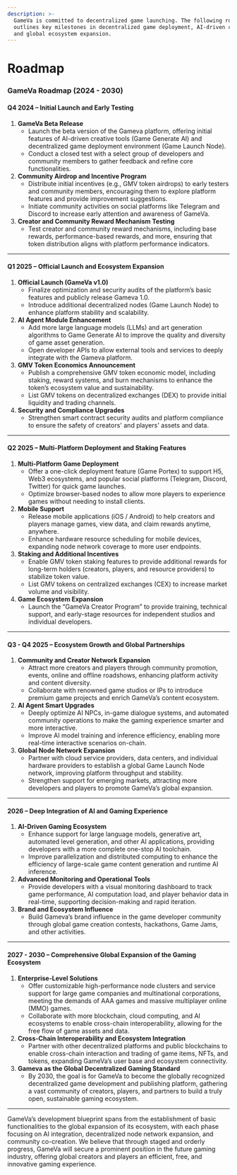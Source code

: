 ```yaml
---
description: >-
  GameVa is committed to decentralized game launching. The following roadmap
  outlines key milestones in decentralized game deployment, AI-driven creation,
  and global ecosystem expansion.
---
```


# Roadmap

### **GameVa Roadmap (2024 - 2030)**

#### **Q4 2024 – Initial Launch and Early Testing**

1. **GameVa Beta Release**
   * Launch the beta version of the Gameva platform, offering initial features of AI-driven creative tools (Game Generate AI) and decentralized game deployment environment (Game Launch Node).
   * Conduct a closed test with a select group of developers and community members to gather feedback and refine core functionalities.
2. **Community Airdrop and Incentive Program**
   * Distribute initial incentives (e.g., GMV token airdrops) to early testers and community members, encouraging them to explore platform features and provide improvement suggestions.
   * Initiate community activities on social platforms like Telegram and Discord to increase early attention and awareness of GameVa.
3. **Creator and Community Reward Mechanism Testing**
   * Test creator and community reward mechanisms, including base rewards, performance-based rewards, and more, ensuring that token distribution aligns with platform performance indicators.

***

#### **Q1 2025 – Official Launch and Ecosystem Expansion**

1. **Official Launch (GameVa v1.0)**
   * Finalize optimization and security audits of the platform’s basic features and publicly release Gameva 1.0.
   * Introduce additional decentralized nodes (Game Launch Node) to enhance platform stability and scalability.
2. **AI Agent Module Enhancement**
   * Add more large language models (LLMs) and art generation algorithms to Game Generate AI to improve the quality and diversity of game asset generation.
   * Open developer APIs to allow external tools and services to deeply integrate with the Gameva platform.
3. **GMV Token Economics Announcement**
   * Publish a comprehensive GMV token economic model, including staking, reward systems, and burn mechanisms to enhance the token’s ecosystem value and sustainability.
   * List GMV tokens on decentralized exchanges (DEX) to provide initial liquidity and trading channels.
4. **Security and Compliance Upgrades**
   * Strengthen smart contract security audits and platform compliance to ensure the safety of creators' and players' assets and data.

***

#### **Q2 2025 – Multi-Platform Deployment and Staking Features**

1. **Multi-Platform Game Deployment**
   * Offer a one-click deployment feature (Game Portex) to support H5, Web3 ecosystems, and popular social platforms (Telegram, Discord, Twitter) for quick game launches.
   * Optimize browser-based nodes to allow more players to experience games without needing to install clients.
2. **Mobile Support**
   * Release mobile applications (iOS / Android) to help creators and players manage games, view data, and claim rewards anytime, anywhere.
   * Enhance hardware resource scheduling for mobile devices, expanding node network coverage to more user endpoints.
3. **Staking and Additional Incentives**
   * Enable GMV token staking features to provide additional rewards for long-term holders (creators, players, and resource providers) to stabilize token value.
   * List GMV tokens on centralized exchanges (CEX) to increase market volume and visibility.
4. **Game Ecosystem Expansion**
   * Launch the “GameVa Creator Program” to provide training, technical support, and early-stage resources for independent studios and individual developers.

***

#### **Q3 - Q4 2025 – Ecosystem Growth and Global Partnerships**

1. **Community and Creator Network Expansion**
   * Attract more creators and players through community promotion, events, online and offline roadshows, enhancing platform activity and content diversity.
   * Collaborate with renowned game studios or IPs to introduce premium game projects and enrich GameVa’s content ecosystem.
2. **AI Agent Smart Upgrades**
   * Deeply optimize AI NPCs, in-game dialogue systems, and automated community operations to make the gaming experience smarter and more interactive.
   * Improve AI model training and inference efficiency, enabling more real-time interactive scenarios on-chain.
3. **Global Node Network Expansion**
   * Partner with cloud service providers, data centers, and individual hardware providers to establish a global Game Launch Node network, improving platform throughput and stability.
   * Strengthen support for emerging markets, attracting more developers and players to promote GameVa’s global expansion.

***

#### **2026 – Deep Integration of AI and Gaming Experience**

1. **AI-Driven Gaming Ecosystem**
   * Enhance support for large language models, generative art, automated level generation, and other AI applications, providing developers with a more complete one-stop AI toolchain.
   * Improve parallelization and distributed computing to enhance the efficiency of large-scale game content generation and runtime AI inference.
2. **Advanced Monitoring and Operational Tools**
   * Provide developers with a visual monitoring dashboard to track game performance, AI computation load, and player behavior data in real-time, supporting decision-making and rapid iteration.
3. **Brand and Ecosystem Influence**
   * Build Gameva’s brand influence in the game developer community through global game creation contests, hackathons, Game Jams, and other activities.

***

#### **2027 - 2030 – Comprehensive Global Expansion of the Gaming Ecosystem**

1. **Enterprise-Level Solutions**
   * Offer customizable high-performance node clusters and service support for large game companies and multinational corporations, meeting the demands of AAA games and massive multiplayer online (MMO) games.
   * Collaborate with more blockchain, cloud computing, and AI ecosystems to enable cross-chain interoperability, allowing for the free flow of game assets and data.
2. **Cross-Chain Interoperability and Ecosystem Integration**
   * Partner with other decentralized platforms and public blockchains to enable cross-chain interaction and trading of game items, NFTs, and tokens, expanding GameVa’s user base and ecosystem connectivity.
3. **Gameva as the Global Decentralized Gaming Standard**
   * By 2030, the goal is for GameVa to become the globally recognized decentralized game development and publishing platform, gathering a vast community of creators, players, and partners to build a truly open, sustainable gaming ecosystem.

***

GameVa’s development blueprint spans from the establishment of basic functionalities to the global expansion of its ecosystem, with each phase focusing on AI integration, decentralized node network expansion, and community co-creation. We believe that through staged and orderly progress, GameVa will secure a prominent position in the future gaming industry, offering global creators and players an efficient, free, and innovative gaming experience.
